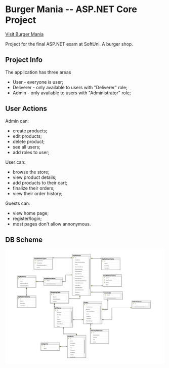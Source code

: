 # Burger Mania -- ASP.NET Core Project
 [Visit Burger Mania](https://burgermaniaapp.azurewebsites.net/)

Project for the final ASP.NET exam at SoftUni. A burger shop.


## Project Info
The application has three areas 
- User - everyone is user;
- Deliverer -  only available to users with "Deliverer" role;
- Admin - only available to users with "Administrator" role;


## User Actions
Admin can:
- create products;
- edit products;
- delete product;
- see all users;
- add roles to user;

User can:
- browse the store;
- view product details;
- add products to their cart;
- finalize their orders;
- view their order history;


Guests can:
- view home page;
- register/login;
- most pages don't allow annonymous.

## DB Scheme
![](images/Db.png)

